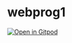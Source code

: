 # webprog1


[![Open in Gitpod](https://gitpod.io/button/open-in-gitpod.svg)](https://gitpod.io/#https://github.com/barni363hun/webprog1)

